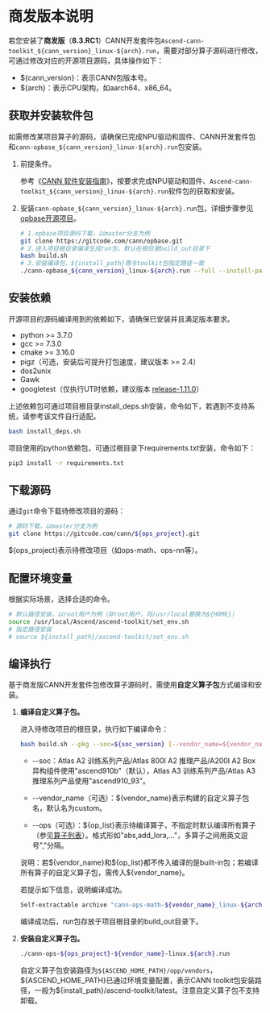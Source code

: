 # 商发版本说明

若您安装了**商发版**（**8.3.RC1**）CANN开发套件包`Ascend-cann-toolkit_${cann_version}_linux-${arch}.run`，需要对部分算子源码进行修改，可通过修改对应的开源项目源码，具体操作如下：

- \$\{cann\_version\}：表示CANN包版本号。
- \$\{arch\}：表示CPU架构，如aarch64、x86_64。

## 获取并安装软件包

如需修改某项目算子的源码，请确保已完成NPU驱动和固件、CANN开发套件包和`cann-opbase_${cann_version}_linux-${arch}.run`包安装。

1. 前提条件。

    参考《[CANN 软件安装指南](https://www.hiascend.com/document/redirect/CannCommercialInstSoftware)》，按要求完成NPU驱动和固件、`Ascend-cann-toolkit_${cann_version}_linux-${arch}.run`软件包的获取和安装。

2. 安装`cann-opbase_${cann_version}_linux-${arch}.run`包，详细步骤参见[opbase开源项目](https://gitcode.com/cann/opbase)。

    ```bash
    # 1.opbase项目源码下载，以master分支为例
    git clone https://gitcode.com/cann/opbase.git
    # 2.进入项目根目录编译生成run包，默认在根目录build_out目录下
    bash build.sh
    # 3.安装编译包，${install_path}需与toolkit包指定路径一致
    ./cann-opbase_${cann_version}_linux-${arch}.run --full --install-path=${install_path}/ascend-toolkit
    ```

## 安装依赖

开源项目的源码编译用到的依赖如下，请确保已安装并且满足版本要求。

- python >= 3.7.0
- gcc >= 7.3.0
- cmake >= 3.16.0
- pigz（可选，安装后可提升打包速度，建议版本 >= 2.4）
- dos2unix
- Gawk
- googletest（仅执行UT时依赖，建议版本 [release-1.11.0](https://github.com/google/googletest/releases/tag/release-1.11.0)）

上述依赖包可通过项目根目录install\_deps.sh安装，命令如下，若遇到不支持系统，请参考该文件自行适配。
```bash
bash install_deps.sh
```

项目使用的python依赖包，可通过根目录下requirements.txt安装，命令如下：
```bash
pip3 install -r requirements.txt
```

## 下载源码
通过`git`命令下载待修改项目的源码：
```bash
# 源码下载，以master分支为例
git clone https://gitcode.com/cann/${ops_project}.git
```
\$\{ops\_project\}表示待修改项目（如ops-math、ops-nn等）。

## 配置环境变量

根据实际场景，选择合适的命令。

```bash
# 默认路径安装，以root用户为例（非root用户，将/usr/local替换为${HOME}）
source /usr/local/Ascend/ascend-toolkit/set_env.sh
# 指定路径安装
# source ${install_path}/ascend-toolkit/set_env.sh
```

## 编译执行

基于商发版CANN开发套件包修改算子源码时，需使用**自定义算子包**方式编译和安装。

1. **编译自定义算子包。**

    进入待修改项目的根目录，执行如下编译命令：
    
    ```bash
    bash build.sh --pkg --soc=${soc_version} [--vendor_name=${vendor_name}] [--ops=${op_list}]
    ```
    - --soc：Atlas A2 训练系列产品/Atlas 800I A2 推理产品/A200I A2 Box 异构组件使用"ascend910b"（默认），Atlas A3 训练系列产品/Atlas A3 推理系列产品使用"ascend910_93"。
    
    - --vendor_name（可选）：\$\{vendor\_name\}表示构建的自定义算子包名，默认名为custom。
    
    - --ops（可选）：\$\{op\_list\}表示待编译算子，不指定时默认编译所有算子（参见[算子列表](./op_list.md)）。格式形如"abs,add_lora,..."，多算子之间用英文逗号","分隔。
    
    说明：若\$\{vendor\_name\}和\$\{op\_list\}都不传入编译的是built-in包；若编译所有算子的自定义算子包，需传入\$\{vendor\_name\}。
    
    若提示如下信息，说明编译成功。
    ```bash
    Self-extractable archive "cann-ops-math-${vendor_name}_linux-${arch}.run" successfully created.
    ```
    
    编译成功后，run包存放于项目根目录的build_out目录下。

2. **安装自定义算子包。**
    ```bash
    ./cann-ops-${ops_project}-${vendor_name}-linux.${arch}.run
    ```

    自定义算子包安装路径为`${ASCEND_HOME_PATH}/opp/vendors`，\$\{ASCEND\_HOME\_PATH\}已通过环境变量配置，表示CANN toolkit包安装路径，一般为\$\{install\_path\}/ascend-toolkit/latest。注意自定义算子包不支持卸载。

